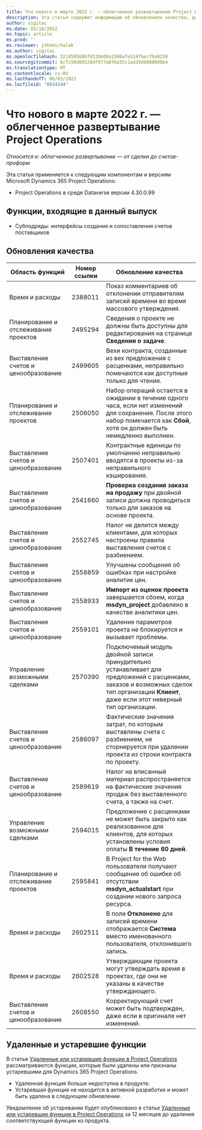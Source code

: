 ```yaml
---
title: Что нового в марте 2022 г. — облегченное развертывание Project Operations
description: Эта статья содержит информацию об обновлениях качества, доступных в выпуске облегченного развертывания Project Operations за март 2022 года.
author: sigitac
ms.date: 03/18/2022
ms.topic: article
ms.prod: ''
ms.reviewer: johnmichalak
ms.author: sigitac
ms.openlocfilehash: 321d59568bfd33bb00a1500afe514fbecf9a0250
ms.sourcegitcommit: 6cfc50d89528df977a8f6a55c1ad39d99800d9b4
ms.translationtype: HT
ms.contentlocale: ru-RU
ms.lasthandoff: 06/03/2022
ms.locfileid: "8934244"
---
```

# <a name="whats-new-march-2022---project-operations-lite-deployment"></a>Что нового в марте 2022 г. — облегченное развертывание Project Operations

_Относится к: облегченное развертывание — от сделки до счетов-проформ_

Эта статья применяется к следующим компонентам и версиям Microsoft Dynamics 365 Project Operations:

- Project Operations в среде Dataverse версии 4.30.0.99

## <a name="features-included-in-this-release"></a>Функции, входящие в данный выпуск

- Субподряды: интерфейсы создания и сопоставления счетов поставщиков

## <a name="quality-updates"></a>Обновления качества

| Область функций | Номер ссылки | Обновление качества |
| --- | --- | --- |
| Время и расходы | 2388011 | Показ комментариев об отклонении отправителям записей времени во время массового утверждения. |
| Планирование и отслеживание проектов | 2495294 | Сведения о проекте не должны быть доступны для редактирования на странице **Сведения о задаче**. |
| Выставление счетов и ценообразование | 2499605 | Вехи контракта, созданные из вех предложения с расценками, неправильно помечаются как доступные только для чтения. |
| Планирование и отслеживание проектов | 2506050 | Набор операций остается в ожидании в течение одного часа, если нет изменений для сохранения. После этого набор помечается как **Сбой**, хотя он должен быть немедленно выполнен. |
| Выставление счетов и ценообразование | 2507401 | Контрактные единицы по умолчанию неправильно вводятся в проекты из-за неправильного кэширования. |
| Выставление счетов и ценообразование | 2541660 | **Проверка создания заказа на продажу** при двойной записи должна проводиться только для заказов на основе проекта. |
| Выставление счетов и ценообразование | 2552745 | Налог не делится между клиентами, для которых настроены правила выставления счетов с разбиением. |
| Выставление счетов и ценообразование | 2558859 | Улучшены сообщения об ошибках при настройке аналитик цен. |
| Выставление счетов и ценообразование | 2558933 | **Импорт из оценок проекта** завершается сбоем, когда **msdyn\_project** добавлено в качестве аналитики цен. |
| Выставление счетов и ценообразование | 2559101 | Удаление параметров проекта не блокируется и вызывает проблемы. |
|   Управление возможными сделками | 2570390 | Подключемый модуль двойной записи принудительно устанавливает для предложений с расценками, заказов и возможных сделок тип организации **Клиент**, даже если этот неверный тип организации. |
| Выставление счетов и ценообразование | 2586097 | Фактические значения затрат, по которым выставлены счета с разбиением, не сторнируется при удалении проекта из строки контракта по проекту. |
| Выставление счетов и ценообразование | 2589619 | Налог на вписанный материал распространяется на фактические значения продаж без выставленного счета, а также на счет. |
|   Управление возможными сделками | 2594015 | Предложение с расценками не может быть закрыто как реализованное для клиентов, для которых установлены условия оплаты **В течение 60 дней**. |
| Планирование и отслеживание проектов | 2595841 | В Project for the Web пользователи получают сообщение об ошибке об отсутствии **msdyn\_actualstart** при создании нового запроса ресурса. |
| Время и расходы | 2602511 | В поле **Отклонено** для записей времени отображается **Система** вместо именованного пользователя, отклонившего запись. |
| Время и расходы | 2602528 | Утверждающие проекта могут утверждать время в проектах, где они не указаны в качестве утверждающего. |
| Выставление счетов и ценообразование | 2608550 | Корректирующий счет может быть подтвержден, даже если в оригинале нет изменений. |

## <a name="removed-and-deprecated-features"></a>Удаленные и устаревшие функции

В статье [Удаленные или устаревшие функции в Project Operations](../../whats-new/removed-depreciated-features-project.md) рассматриваются функции, которые были удалены или признаны устаревшими для Dynamics 365 Project Operations.

- Удаленная функция больше недоступна в продукте.
- Устаревшая функция не находится в активной разработке и может быть удалена в следующем обновлении.

Уведомление об устаревании будет опубликовано в статье [Удаленные или устаревшие функции в Project Operations](../../whats-new/removed-depreciated-features-project.md) за 12 месяцев до удаления соответствующей функции из продукта.
